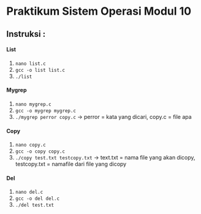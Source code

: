 # Praktikum Sistem Operasi Modul 10

## Instruksi :

#### List
1. `nano list.c`
2. `gcc -o list list.c`
3. `./list` 

#### Mygrep
1. `nano mygrep.c`
2. `gcc -o mygrep mygrep.c`
3. `./mygrep perror copy.c` -> perror = kata yang dicari, copy.c = file apa

#### Copy
1. `nano copy.c`
2. `gcc -o copy copy.c`
3. `./copy test.txt testcopy.txt` -> text.txt = nama file yang akan dicopy, testcopy.txt = namafile dari file yang dicopy

#### Del
1. `nano del.c`
2. `gcc -o del del.c`
3. `./del test.txt` 

